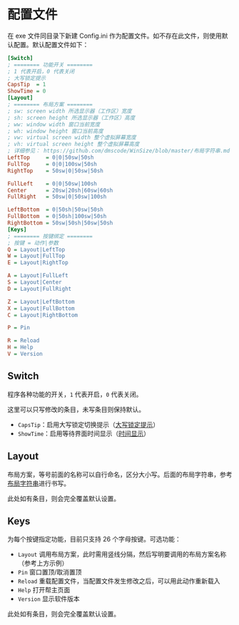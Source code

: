 配置文件
===

在 exe 文件同目录下新建 Config.ini 作为配置文件。如不存在此文件，则使用默认配置。默认配置文件如下：

```ini
[Switch]
; ======== 功能开关 ========
; 1 代表开启，0 代表关闭
; 大写锁定提示
CapsTip  = 1
ShowTime = 0
[Layout]
; ======== 布局方案 ========
; sw: screen width 所选显示器（工作区）宽度
; sh: screen height 所选显示器（工作区）高度
; ww: window width 窗口当前宽度
; wh: window height 窗口当前高度
; vw: virtual screen width 整个虚拟屏幕宽度
; vh: virtual screen height 整个虚拟屏幕高度
; 详细参见： https://github.com/dmscode/WinSize/blob/master/布局字符串.md
LeftTop     = 0|0|50sw|50sh
FullTop     = 0|0|100sw|50sh
RightTop    = 50sw|0|50sw|50sh

FullLeft    = 0|0|50sw|100sh
Center      = 20sw|20sh|60sw|60sh
FullRight   = 50sw|0|50sw|100sh

LeftBottom  = 0|50sh|50sw|50sh
FullBottom  = 0|50sh|100sw|50sh
RightBottom = 50sw|50sh|50sw|50sh
[Keys]
; ======== 按键绑定 ========
; 按键 = 动作|参数
Q = Layout|LeftTop
W = Layout|FullTop
E = Layout|RightTop

A = Layout|FullLeft
S = Layout|Center
D = Layout|FullRight

Z = Layout|LeftBottom
X = Layout|FullBottom
C = Layout|RightBottom

P = Pin

R = Reload
H = Help
V = Version
```

## Switch

程序各种功能的开关，`1` 代表开启，`0` 代表关闭。

这里可以只写修改的条目，未写条目则保持默认。

- `CapsTip`：启用大写锁定切换提示（[大写锁定提示](./大写锁定提示.md)）
- `ShowTime`：启用等待界面时间显示（[时间显示](./时间显示.md)）

## Layout

布局方案，等号前面的名称可以自行命名，区分大小写。后面的布局字符串，参考[布局字符串](./布局字符串.md)进行书写。

此处如有条目，则会完全覆盖默认设置。

## Keys

为每个按键指定功能，目前只支持 26 个字母按键。可选功能：

- `Layout` 调用布局方案，此时需用竖线分隔，然后写明要调用的布局方案名称（参考上方示例）
- `Pin` 窗口置顶/取消置顶
- `Reload` 重载配置文件，当配置文件发生修改之后，可以用此动作重新载入
- `Help` 打开帮主页面
- `Version` 显示软件版本

此处如有条目，则会完全覆盖默认设置。